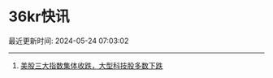 # 36kr快讯

最近更新时间: 2024-05-24 07:03:02

--- 
1. [美股三大指数集体收跌，大型科技股多数下跌](https://www.36kr.com/newsflashes/2789089110262916) 
